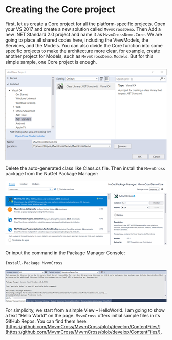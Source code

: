 # Creating the Core project

First, let us create a Core project for all the platform-specific projects. Open your VS 2017 and create a new solution called `MvvmCrossDemo`. Then Add a new .NET Standard 2.0 project and name it as `MvvmCrossDemo.Core`. We are going to place all shared codes here, including the ViewModels, the Services, and the Models. You can also divide the Core function into some specific projects to make the architecture more clear, for example, create another project for Models, such as `MvvmCrossDemo.Models`. But for this simple sample, one Core project is enough.

![](.gitbook/assets/image%20%2819%29.png)

Delete the auto-generated class like Class.cs file. Then install the `MvvmCross` package from the NuGet Package Manager:

![](.gitbook/assets/image%20%2845%29.png)

Or input the command in the Package Manager Console: 

```bash
Install-Package MvvmCross
```

![](.gitbook/assets/image%20%2842%29.png)

For simplicity, we start from a simple View – HelloWorld. I am going to show a text “Hello World” on the page. `MvvmCross` offers initial sample files in its GitHub Repos. You can find them here: [https://github.com/MvvmCross/MvvmCross/blob/develop/ContentFiles/](https://github.com/MvvmCross/MvvmCross/blob/develop/ContentFiles/).

